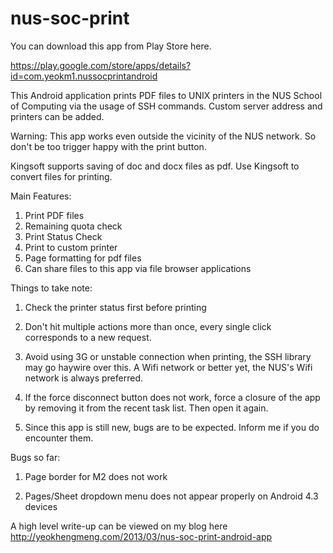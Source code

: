 nus-soc-print
=============

You can download this app from Play Store here.

https://play.google.com/store/apps/details?id=com.yeokm1.nussocprintandroid

This Android application prints PDF files to UNIX printers in the NUS School of Computing via the usage of SSH commands. Custom server address and printers can be added.

Warning: This app works even outside the vicinity of the NUS network. So don't be too trigger happy with the print button.

Kingsoft supports saving of doc and docx files as pdf. Use Kingsoft to convert files for printing.

Main Features:

1. Print PDF files
2. Remaining quota check
3. Print Status Check
4. Print to custom printer
5. Page formatting for pdf files
6. Can share files to this app via file browser applications


Things to take note:

1. Check the printer status first before printing

2. Don't hit multiple actions more than once, every single click corresponds to a new request.

3. Avoid using 3G or unstable connection when printing, the SSH library may go haywire over this. A Wifi network or better yet, the NUS's Wifi network is always preferred.

4. If the force disconnect button does not work, force a closure of the app by removing it from the recent task list. Then open it again.

5. Since this app is still new, bugs are to be expected. Inform me if you do encounter them.


Bugs so far: 

1. Page border for M2 does not work

2. Pages/Sheet dropdown menu does not appear properly on Android 4.3 devices 


A high level write-up can be viewed on my blog here http://yeokhengmeng.com/2013/03/nus-soc-print-android-app
